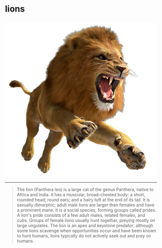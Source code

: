 # lions 
![lion](lion.png)
---
---
> The lion (Panthera leo) is a large cat of the genus Panthera, native to Africa and India. It has a muscular, broad-chested body; a short, rounded head; round ears; and a hairy tuft at the end of its tail. It is sexually dimorphic; adult male lions are larger than females and have a prominent mane. It is a social species, forming groups called prides. A lion's pride consists of a few adult males, related females, and cubs. Groups of female lions usually hunt together, preying mostly on large ungulates. The lion is an apex and keystone predator; although some lions scavenge when opportunities occur and have been known to hunt humans, lions typically do not actively seek out and prey on humans
